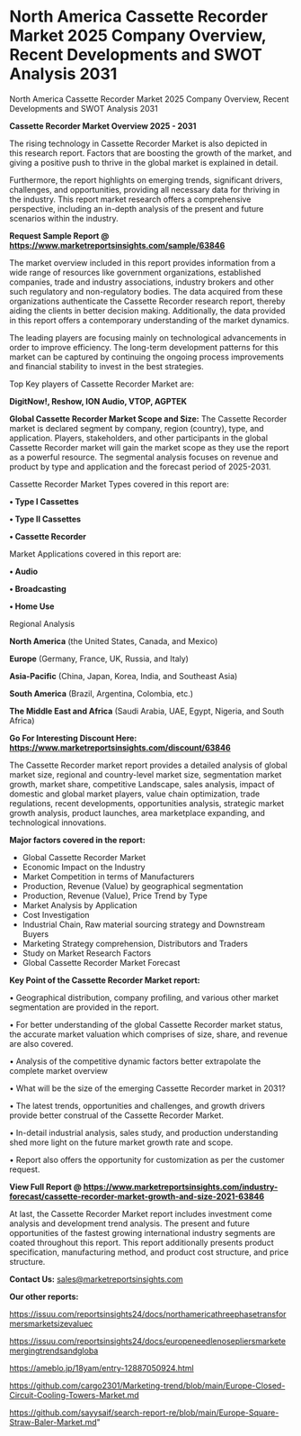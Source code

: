 # North America Cassette Recorder Market 2025 Company Overview, Recent Developments and SWOT Analysis 2031
North America Cassette Recorder Market 2025 Company Overview, Recent Developments and SWOT Analysis 2031

<Strong> Cassette Recorder Market Overview 2025 - 2031</strong>

The rising technology in Cassette Recorder Market is also depicted in this research report. Factors that are boosting the growth of the market, and giving a positive push to thrive in the global market is explained in detail.

Furthermore, the report highlights on emerging trends, significant drivers, challenges, and opportunities, providing all necessary data for thriving in the industry. This report market research offers a comprehensive perspective, including an in-depth analysis of the present and future scenarios within the industry.

<strong>Request Sample Report @ <a href=https://www.marketreportsinsights.com/sample/63846>https://www.marketreportsinsights.com/sample/63846</a></strong>

The market overview included in this report provides information from a wide range of resources like government organizations, established companies, trade and industry associations, industry brokers and other such regulatory and non-regulatory bodies. The data acquired from these organizations authenticate the Cassette Recorder research report, thereby aiding the clients in better decision making. Additionally, the data provided in this report offers a contemporary understanding of the market dynamics.

The leading players are focusing mainly on technological advancements in order to improve efficiency. The long-term development patterns for this market can be captured by continuing the ongoing process improvements and financial stability to invest in the best strategies.

Top Key players of Cassette Recorder Market are:

<strong>DigitNow!, Reshow, ION Audio, VTOP, AGPTEK</strong>

<strong><b>Global Cassette Recorder Market Scope and Size:</b></strong>
The Cassette Recorder market is declared segment by company, region (country), type, and application. Players, stakeholders, and other participants in the global Cassette Recorder market will gain the market scope as they use the report as a powerful resource. The segmental analysis focuses on revenue and product by type and application and the forecast period of 2025-2031.

Cassette Recorder Market Types covered in this report are:

<strong>• Type I Cassettes

• Type II Cassettes

• Cassette Recorder</strong>

Market Applications covered in this report are:

<strong>• Audio

• Broadcasting

• Home Use</strong> 

Regional Analysis

<strong>North America</strong> (the United States, Canada, and Mexico)

<strong>Europe</strong> (Germany, France, UK, Russia, and Italy)

<strong>Asia-Pacific</strong> (China, Japan, Korea, India, and Southeast Asia)

<strong>South America</strong> (Brazil, Argentina, Colombia, etc.)

<strong>The Middle East and Africa</strong> (Saudi Arabia, UAE, Egypt, Nigeria, and South Africa)

<strong>Go For Interesting Discount Here: <a href=https://www.marketreportsinsights.com/discount/63846>https://www.marketreportsinsights.com/discount/63846</a></strong>

The Cassette Recorder market report provides a detailed analysis of global market size, regional and country-level market size, segmentation market growth, market share, competitive Landscape, sales analysis, impact of domestic and global market players, value chain optimization, trade regulations, recent developments, opportunities analysis, strategic market growth analysis, product launches, area marketplace expanding, and technological innovations.

<strong><b>Major factors covered in the report:</b></strong>
<ul>
  <li>Global Cassette Recorder Market </li>
  <li>Economic Impact on the Industry</li>
  <li>Market Competition in terms of Manufacturers</li>
  <li>Production, Revenue (Value) by geographical segmentation</li>
  <li>Production, Revenue (Value), Price Trend by Type</li>
  <li>Market Analysis by Application</li>
  <li>Cost Investigation</li>
  <li>Industrial Chain, Raw material sourcing strategy and Downstream Buyers</li>
  <li>Marketing Strategy comprehension, Distributors and Traders</li>
  <li>Study on Market Research Factors</li>
  <li>Global Cassette Recorder Market Forecast</li>
</ul>

<strong><b>Key Point of the Cassette Recorder Market report:</b></strong>

• Geographical distribution, company profiling, and various other market segmentation are provided in the report.

• For better understanding of the global Cassette Recorder market status, the accurate market valuation which comprises of size, share, and revenue are also covered.

• Analysis of the competitive dynamic factors better extrapolate the complete market overview

• What will be the size of the emerging Cassette Recorder market in 2031?

• The latest trends, opportunities and challenges, and growth drivers provide better construal of the Cassette Recorder Market.

• In-detail industrial analysis, sales study, and production understanding shed more light on the future market growth rate and scope.

• Report also offers the opportunity for customization as per the customer request.

<strong><b>View Full Report @ <a href=https://www.marketreportsinsights.com/industry-forecast/cassette-recorder-market-growth-and-size-2021-63846>https://www.marketreportsinsights.com/industry-forecast/cassette-recorder-market-growth-and-size-2021-63846</a></b></strong>


At last, the Cassette Recorder Market report includes investment come analysis and development trend analysis. The present and future opportunities of the fastest growing international industry segments are coated throughout this report. This report additionally presents product specification, manufacturing method, and product cost structure, and price structure.

<strong>Contact Us:</strong>
sales@marketreportsinsights.com

<strong>Our other reports:</strong>

<a href=https://issuu.com/reportsinsights24/docs/northamericathreephasetransformersmarketsizevaluec>https://issuu.com/reportsinsights24/docs/northamericathreephasetransformersmarketsizevaluec</a>

<a href=https://issuu.com/reportsinsights24/docs/europeneedlenosepliersmarketemergingtrendsandgloba>https://issuu.com/reportsinsights24/docs/europeneedlenosepliersmarketemergingtrendsandgloba</a>

<a href=https://ameblo.jp/18yam/entry-12887050924.html>https://ameblo.jp/18yam/entry-12887050924.html</a>

<a href=https://github.com/cargo2301/Marketing-trend/blob/main/Europe-Closed-Circuit-Cooling-Towers-Market.md>https://github.com/cargo2301/Marketing-trend/blob/main/Europe-Closed-Circuit-Cooling-Towers-Market.md</a>

<a href=https://github.com/sayysaif/search-report-re/blob/main/Europe-Square-Straw-Baler-Market.md>https://github.com/sayysaif/search-report-re/blob/main/Europe-Square-Straw-Baler-Market.md</a>"
